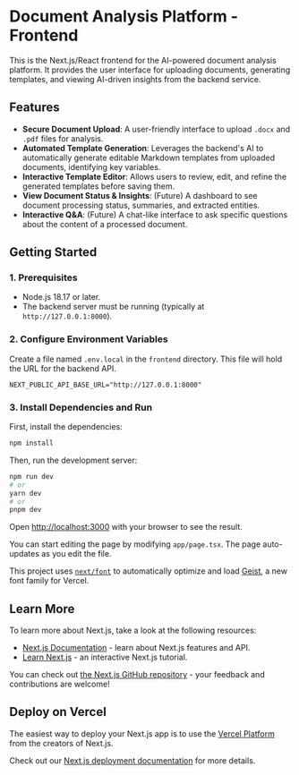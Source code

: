 # Document Analysis Platform - Frontend

This is the Next.js/React frontend for the AI-powered document analysis platform. It provides the user interface for uploading documents, generating templates, and viewing AI-driven insights from the backend service.

## Features

-   **Secure Document Upload**: A user-friendly interface to upload `.docx` and `.pdf` files for analysis.
-   **Automated Template Generation**: Leverages the backend's AI to automatically generate editable Markdown templates from uploaded documents, identifying key variables.
-   **Interactive Template Editor**: Allows users to review, edit, and refine the generated templates before saving them.
-   **View Document Status & Insights**: (Future) A dashboard to see document processing status, summaries, and extracted entities.
-   **Interactive Q&A**: (Future) A chat-like interface to ask specific questions about the content of a processed document.

## Getting Started

### 1. Prerequisites

-   Node.js 18.17 or later.
-   The backend server must be running (typically at `http://127.0.0.1:8000`).

### 2. Configure Environment Variables

Create a file named `.env.local` in the `frontend` directory. This file will hold the URL for the backend API.

```properties
NEXT_PUBLIC_API_BASE_URL="http://127.0.0.1:8000"
```

### 3. Install Dependencies and Run

First, install the dependencies:

```bash
npm install
```

Then, run the development server:

```bash
npm run dev
# or
yarn dev
# or
pnpm dev
```

Open [http://localhost:3000](http://localhost:3000) with your browser to see the result.

You can start editing the page by modifying `app/page.tsx`. The page auto-updates as you edit the file.

This project uses [`next/font`](https://nextjs.org/docs/app/building-your-application/optimizing/fonts) to automatically optimize and load [Geist](https://vercel.com/font), a new font family for Vercel.

## Learn More

To learn more about Next.js, take a look at the following resources:

- [Next.js Documentation](https://nextjs.org/docs) - learn about Next.js features and API.
- [Learn Next.js](https://nextjs.org/learn) - an interactive Next.js tutorial.

You can check out [the Next.js GitHub repository](https://github.com/vercel/next.js) - your feedback and contributions are welcome!

## Deploy on Vercel

The easiest way to deploy your Next.js app is to use the [Vercel Platform](https://vercel.com/new?utm_medium=default-template&filter=next.js&utm_source=create-next-app&utm_campaign=create-next-app-readme) from the creators of Next.js.

Check out our [Next.js deployment documentation](https://nextjs.org/docs/app/building-your-application/deploying) for more details.
